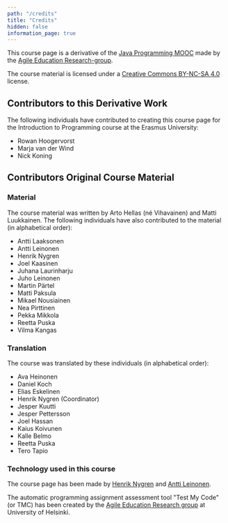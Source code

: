 ```yaml
---
path: "/credits"
title: "Credits"
hidden: false
information_page: true
---
```


This course page is a derivative of the [Java Programming MOOC](https://java-programming.mooc.fi/) made by the [Agile Education Research-group](https://www.helsinki.fi/en/researchgroups/data-driven-education).

The course material is licensed under a [Creative Commons BY-NC-SA 4.0](https://creativecommons.org/licenses/by-nc-sa/4.0/deed.en) license.

## Contributors to this Derivative Work

The following individuals have contributed to creating this course page for the Introduction to Programming course at the Erasmus University:

* Rowan Hoogervorst
* Marja van der Wind
* Nick Koning

## Contributors Original Course Material

### Material

The course material was written by Arto Hellas (né Vihavainen) and
Matti Luukkainen. The following individuals have also contributed to the material (in alphabetical order):

* Antti Laaksonen
* Antti Leinonen
* Henrik Nygren
* Joel Kaasinen
* Juhana Laurinharju
* Juho Leinonen
* Martin Pärtel
* Matti Paksula
* Mikael Nousiainen
* Nea Pirttinen
* Pekka Mikkola
* Reetta Puska
* Vilma Kangas


### Translation

The course was translated by these individuals (in alphabetical order):

* Ava Heinonen
* Daniel Koch
* Elias Eskelinen
* Henrik Nygren (Coordinator)
* Jesper Kuutti
* Jesper Pettersson
* Joel Hassan
* Kaius Koivunen
* Kalle Belmo
* Reetta Puska
* Tero Tapio


### Technology used in this course

The course page has been made by [Henrik Nygren](https://github.com/nygrenh) and [Antti Leinonen](https://github.com/redande).

The automatic programming assignment assessment tool "Test My Code" (or TMC) has been created by the [Agile Education Research group](https://www.helsinki.fi/en/researchgroups/data-driven-education) at University of Helsinki.
